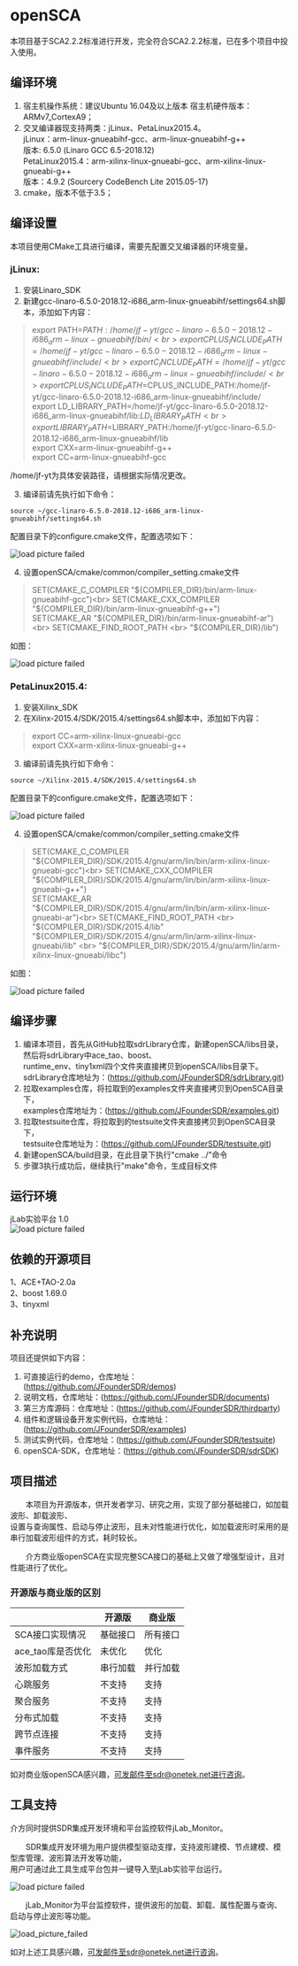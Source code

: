 # openSCA
本项目基于SCA2.2.2标准进行开发，完全符合SCA2.2.2标准，已在多个项目中投入使用。<br>

## 编译环境
1. 宿主机操作系统：建议Ubuntu 16.04及以上版本  宿主机硬件版本：ARMv7_CortexA9；<br>
2. 交叉编译器现支持两类：jLinux、PetaLinux2015.4。<br>
jLinux：arm-linux-gnueabihf-gcc、arm-linux-gnueabihf-g++<br>
版本: 6.5.0 (Linaro GCC 6.5-2018.12)<br>
PetaLinux2015.4：arm-xilinx-linux-gnueabi-gcc、arm-xilinx-linux-gnueabi-g++<br>
版本：4.9.2 (Sourcery CodeBench Lite 2015.05-17)<br>
3. cmake，版本不低于3.5；<br>

## 编译设置
本项目使用CMake工具进行编译，需要先配置交叉编译器的环境变量。<br>

### jLinux:<br>
1. 安装Linaro_SDK<br>
2. 新建gcc-linaro-6.5.0-2018.12-i686_arm-linux-gnueabihf/settings64.sh脚本，添加如下内容：<br>

> export PATH=$PATH:/home/jf-yt/gcc-linaro-6.5.0-2018.12-i686_arm-linux-gnueabihf/bin/<br>
export CPLUS_INCLUDE_PATH=/home/jf-yt/gcc-linaro-6.5.0-2018.12-i686_arm-linux-gnueabihf/include/<br>
export C_INCLUDE_PATH=/home/jf-yt/gcc-linaro-6.5.0-2018.12-i686_arm-linux-gnueabihf/include/<br>
export CPLUS_INCLUDE_PATH=$CPLUS_INCLUDE_PATH:/home/jf-yt/gcc-linaro-6.5.0-2018.12-i686_arm-linux-gnueabihf/include/<br>
export LD_LIBRARY_PATH=/home/jf-yt/gcc-linaro-6.5.0-2018.12-i686_arm-linux-gnueabihf/lib:$LD_LIBRARY_PATH<br>
export LIBRARY_PATH=$LIBRARY_PATH:/home/jf-yt/gcc-linaro-6.5.0-2018.12-i686_arm-linux-gnueabihf/lib<br>
export CXX=arm-linux-gnueabihf-g++<br>
export CC=arm-linux-gnueabihf-gcc<br>

/home/jf-yt为具体安装路径，请根据实际情况更改。<br>

3. 编译前请先执行如下命令：

```
source ~/gcc-linaro-6.5.0-2018.12-i686_arm-linux-gnueabihf/settings64.sh
```

配置目录下的configure.cmake文件，配置选项如下：<br>

![load picture failed](https://github.com/JFounderSDR/openSCA/blob/master/jLinux_compile_config.png)<br>

4. 设置openSCA/cmake/common/compiler_setting.cmake文件<br>
> SET(CMAKE_C_COMPILER   "${COMPILER_DIR}/bin/arm-linux-gnueabihf-gcc")<br>
SET(CMAKE_CXX_COMPILER "${COMPILER_DIR}/bin/arm-linux-gnueabihf-g++")<br>
SET(CMAKE_AR "${COMPILER_DIR}/bin/arm-linux-gnueabihf-ar")<br>
SET(CMAKE_FIND_ROOT_PATH <br>
	"${COMPILER_DIR}/lib")<br>

如图：<br>
	
![load picture failed](https://github.com/JFounderSDR/openSCA/blob/master/jLinux_compiler_setting.png)<br>	

### PetaLinux2015.4:<br>
1. 安装Xilinx_SDK<br>
2. 在Xilinx-2015.4/SDK/2015.4/settings64.sh脚本中，添加如下内容：<br>

> export CC=arm-xilinx-linux-gnueabi-gcc<br>
export CXX=arm-xilinx-linux-gnueabi-g++

3. 编译前请先执行如下命令：

```
source ~/Xilinx-2015.4/SDK/2015.4/settings64.sh
```

配置目录下的configure.cmake文件，配置选项如下：<br>

![load picture failed](https://github.com/JFounderSDR/openSCA/blob/master/PetaLinux_compile_config.png)<br>

4. 设置openSCA/cmake/common/compiler_setting.cmake文件<br>
> SET(CMAKE_C_COMPILER   "${COMPILER_DIR}/SDK/2015.4/gnu/arm/lin/bin/arm-xilinx-linux-gnueabi-gcc")<br>
SET(CMAKE_CXX_COMPILER "${COMPILER_DIR}/SDK/2015.4/gnu/arm/lin/bin/arm-xilinx-linux-gnueabi-g++")<br>
SET(CMAKE_AR "${COMPILER_DIR}/SDK/2015.4/gnu/arm/lin/bin/arm-xilinx-linux-gnueabi-ar")<br>
SET(CMAKE_FIND_ROOT_PATH <br>
	"${COMPILER_DIR}/SDK/2015.4/lib" <br>
	"${COMPILER_DIR}/SDK/2015.4/gnu/arm/lin/arm-xilinx-linux-gnueabi/lib" <br>
	"${COMPILER_DIR}/SDK/2015.4/gnu/arm/lin/arm-xilinx-linux-gnueabi/libc")<br>
	
如图：

![load picture failed](https://github.com/JFounderSDR/openSCA/blob/master/PetaLinux_compiler_setting.png)<br>	

## 编译步骤
1. 编译本项目，首先从GitHub拉取sdrLibrary仓库，新建openSCA/libs目录，然后将sdrLibrary中ace_tao、boost、<br>
runtime_env、tiny1xml四个文件夹直接拷贝到openSCA/libs目录下。<br>
sdrLibrary仓库地址为：(https://github.com/JFounderSDR/sdrLibrary.git)<br>
2. 拉取examples仓库，将拉取到的examples文件夹直接拷贝到OpenSCA目录下，<br>
examples仓库地址为：(https://github.com/JFounderSDR/examples.git)<br>
3. 拉取testsuite仓库，将拉取到的testsuite文件夹直接拷贝到OpenSCA目录下，<br>
testsuite仓库地址为：(https://github.com/JFounderSDR/testsuite.git)<br>
4. 新建openSCA/build目录，在此目录下执行"cmake ../"命令<br>
5. 步骤3执行成功后，继续执行"make"命令，生成目标文件<br>

## 运行环境
jLab实验平台 1.0<br>
![load picture failed](https://github.com/JFounderSDR/openSCA/blob/master/jLab%E5%AE%9E%E9%AA%8C%E5%B9%B3%E5%8F%B0.png)<br>

## 依赖的开源项目
1、ACE+TAO-2.0a<br>
2、boost 1.69.0<br>
3、tinyxml<br>

## 补充说明
项目还提供如下内容：<br>
1. 可直接运行的demo，仓库地址：(https://github.com/JFounderSDR/demos)<br>
2. 说明文档，仓库地址：(https://github.com/JFounderSDR/documents)<br>
3. 第三方库源码：仓库地址：(https://github.com/JFounderSDR/thirdparty)<br>
4. 组件和逻辑设备开发实例代码，仓库地址：(https://github.com/JFounderSDR/examples)
5. 测试实例代码，仓库地址：(https://github.com/JFounderSDR/testsuite)
6. openSCA-SDK，仓库地址：(https://github.com/JFounderSDR/sdrSDK)

## 项目描述
&emsp;&emsp;本项目为开源版本，供开发者学习、研究之用，实现了部分基础接口，如加载波形、卸载波形、<br>
设置与查询属性、启动与停止波形，且未对性能进行优化，如加载波形时采用的是串行加载波形组件的方式，耗时较长。<br>

&emsp;&emsp;介方商业版openSCA在实现完整SCA接口的基础上又做了增强型设计，且对性能进行了优化。

### 开源版与商业版的区别
|        | 开源版 | 商业版 |
| ------ | ----- | ------ |
| SCA接口实现情况 | 基础接口 | 所有接口 |
| ace_tao库是否优化 | 未优化 | 优化 |
| 波形加载方式 | 串行加载 | 并行加载 |
| 心跳服务 | 不支持 | 支持 |
| 聚合服务 | 不支持 | 支持 |
| 分布式加载 | 不支持 | 支持 |
| 跨节点连接 | 不支持 | 支持 |
| 事件服务 | 不支持 | 支持 |

如对商业版openSCA感兴趣，可发邮件至sdr@onetek.net进行咨询。

## 工具支持
介方同时提供SDR集成开发环境和平台监控软件jLab_Monitor。<br>

&emsp;&emsp;SDR集成开发环境为用户提供模型驱动支撑，支持波形建模、节点建模、模型库管理、波形算法开发等功能，<br>
用户可通过此工具生成平台包并一键导入至jLab实验平台运行。<br>

![load picture failed](https://github.com/JFounderSDR/openSCA/blob/master/IDE.png)<br>

&emsp;&emsp;jLab_Monitor为平台监控软件，提供波形的加载、卸载、属性配置与查询、启动与停止波形等功能。<br>

![load_picture_failed](https://github.com/JFounderSDR/openSCA/blob/master/jMonitor.png)

如对上述工具感兴趣，可发邮件至sdr@onetek.net进行咨询。
